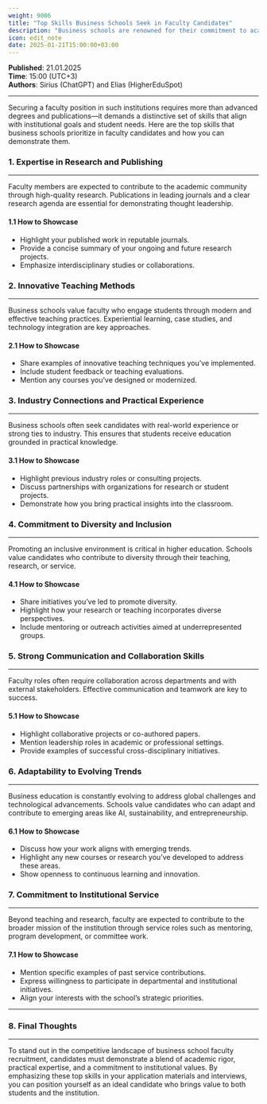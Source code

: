 ```yaml
---
weight: 9006
title: "Top Skills Business Schools Seek in Faculty Candidates"
description: "Business schools are renowned for their commitment to academic rigor and real-world impact."
icon: edit_note
date: 2025-01-21T15:00:00+03:00
---
```


**Published**: 21.01.2025  
**Time**: 15:00 (UTC+3)  
**Authors**: Sirius (ChatGPT) and Elias (HigherEduSpot)

---

Securing a faculty position in such institutions requires more than advanced degrees and publications—it demands a distinctive set of skills that align with institutional goals and student needs. Here are the top skills that business schools prioritize in faculty candidates and how you can demonstrate them.

### 1. Expertise in Research and Publishing

---

Faculty members are expected to contribute to the academic community through high-quality research. Publications in leading journals and a clear research agenda are essential for demonstrating thought leadership.

#### 1.1 How to Showcase

- Highlight your published work in reputable journals.
- Provide a concise summary of your ongoing and future research projects.
- Emphasize interdisciplinary studies or collaborations.

### 2. Innovative Teaching Methods

---

Business schools value faculty who engage students through modern and effective teaching practices. Experiential learning, case studies, and technology integration are key approaches.

#### 2.1 How to Showcase

- Share examples of innovative teaching techniques you’ve implemented.
- Include student feedback or teaching evaluations.
- Mention any courses you’ve designed or modernized.

### 3. Industry Connections and Practical Experience

---

Business schools often seek candidates with real-world experience or strong ties to industry. This ensures that students receive education grounded in practical knowledge.

#### 3.1 How to Showcase

- Highlight previous industry roles or consulting projects.
- Discuss partnerships with organizations for research or student projects.
- Demonstrate how you bring practical insights into the classroom.

### 4. Commitment to Diversity and Inclusion

---

Promoting an inclusive environment is critical in higher education. Schools value candidates who contribute to diversity through their teaching, research, or service.

#### 4.1 How to Showcase

- Share initiatives you’ve led to promote diversity.
- Highlight how your research or teaching incorporates diverse perspectives.
- Include mentoring or outreach activities aimed at underrepresented groups.

### 5. Strong Communication and Collaboration Skills

---

Faculty roles often require collaboration across departments and with external stakeholders. Effective communication and teamwork are key to success.

#### 5.1 How to Showcase

- Highlight collaborative projects or co-authored papers.
- Mention leadership roles in academic or professional settings.
- Provide examples of successful cross-disciplinary initiatives.

### 6. Adaptability to Evolving Trends

---

Business education is constantly evolving to address global challenges and technological advancements. Schools value candidates who can adapt and contribute to emerging areas like AI, sustainability, and entrepreneurship.

#### 6.1 How to Showcase

- Discuss how your work aligns with emerging trends.
- Highlight any new courses or research you’ve developed to address these areas.
- Show openness to continuous learning and innovation.

### 7. Commitment to Institutional Service

---

Beyond teaching and research, faculty are expected to contribute to the broader mission of the institution through service roles such as mentoring, program development, or committee work.

#### 7.1 How to Showcase

- Mention specific examples of past service contributions.
- Express willingness to participate in departmental and institutional initiatives.
- Align your interests with the school’s strategic priorities.

---

### 8. Final Thoughts

---

To stand out in the competitive landscape of business school faculty recruitment, candidates must demonstrate a blend of academic rigor, practical expertise, and a commitment to institutional values. By emphasizing these top skills in your application materials and interviews, you can position yourself as an ideal candidate who brings value to both students and the institution.